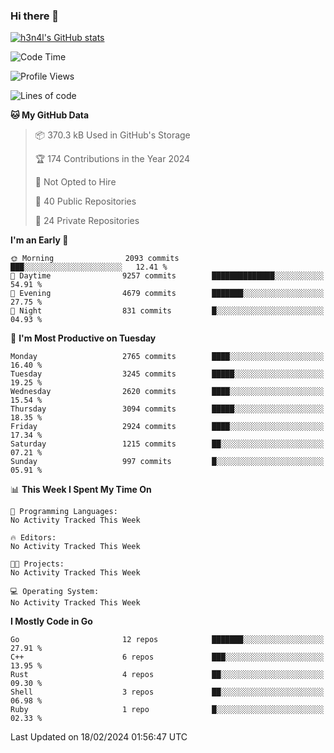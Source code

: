 ### Hi there 👋

[![h3n4l's GitHub stats](https://github-readme-stats.vercel.app/api?username=h3n4l&count_private=true&show_icons=true&theme=radical)](https://github.com/h3n4l/github-readme-stats)

<!--START_SECTION:waka-->
![Code Time](http://img.shields.io/badge/Code%20Time-1%2C836%20hrs%2017%20mins-blue)

![Profile Views](http://img.shields.io/badge/Profile%20Views-0-blue)

![Lines of code](https://img.shields.io/badge/From%20Hello%20World%20I%27ve%20Written-4.9%20million%20lines%20of%20code-blue)

**🐱 My GitHub Data** 

> 📦 370.3 kB Used in GitHub's Storage 
 > 
> 🏆 174 Contributions in the Year 2024
 > 
> 🚫 Not Opted to Hire
 > 
> 📜 40 Public Repositories 
 > 
> 🔑 24 Private Repositories 
 > 
**I'm an Early 🐤** 

```text
🌞 Morning                2093 commits        ███░░░░░░░░░░░░░░░░░░░░░░   12.41 % 
🌆 Daytime                9257 commits        ██████████████░░░░░░░░░░░   54.91 % 
🌃 Evening                4679 commits        ███████░░░░░░░░░░░░░░░░░░   27.75 % 
🌙 Night                  831 commits         █░░░░░░░░░░░░░░░░░░░░░░░░   04.93 % 
```
📅 **I'm Most Productive on Tuesday** 

```text
Monday                   2765 commits        ████░░░░░░░░░░░░░░░░░░░░░   16.40 % 
Tuesday                  3245 commits        █████░░░░░░░░░░░░░░░░░░░░   19.25 % 
Wednesday                2620 commits        ████░░░░░░░░░░░░░░░░░░░░░   15.54 % 
Thursday                 3094 commits        █████░░░░░░░░░░░░░░░░░░░░   18.35 % 
Friday                   2924 commits        ████░░░░░░░░░░░░░░░░░░░░░   17.34 % 
Saturday                 1215 commits        ██░░░░░░░░░░░░░░░░░░░░░░░   07.21 % 
Sunday                   997 commits         █░░░░░░░░░░░░░░░░░░░░░░░░   05.91 % 
```


📊 **This Week I Spent My Time On** 

```text
💬 Programming Languages: 
No Activity Tracked This Week

🔥 Editors: 
No Activity Tracked This Week

🐱‍💻 Projects: 
No Activity Tracked This Week

💻 Operating System: 
No Activity Tracked This Week
```

**I Mostly Code in Go** 

```text
Go                       12 repos            ███████░░░░░░░░░░░░░░░░░░   27.91 % 
C++                      6 repos             ███░░░░░░░░░░░░░░░░░░░░░░   13.95 % 
Rust                     4 repos             ██░░░░░░░░░░░░░░░░░░░░░░░   09.30 % 
Shell                    3 repos             ██░░░░░░░░░░░░░░░░░░░░░░░   06.98 % 
Ruby                     1 repo              █░░░░░░░░░░░░░░░░░░░░░░░░   02.33 % 
```




 Last Updated on 18/02/2024 01:56:47 UTC
<!--END_SECTION:waka-->

